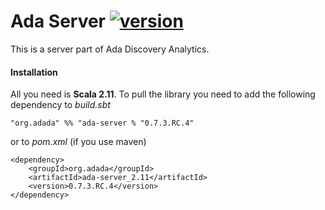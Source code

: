 # Ada Server [![version](https://img.shields.io/badge/version-0.7.3.RC.4-green.svg)](https://ada-discovery.org)

This is a server part of Ada Discovery Analytics.

#### Installation

All you need is **Scala 2.11**. To pull the library you need to add the following dependency to *build.sbt*

```
"org.adada" %% "ada-server % "0.7.3.RC.4"
```

or to *pom.xml* (if you use maven)

```
<dependency>
    <groupId>org.adada</groupId>
    <artifactId>ada-server_2.11</artifactId>
    <version>0.7.3.RC.4</version>
</dependency>
```